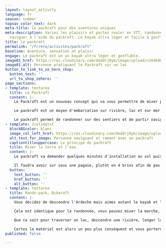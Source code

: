 ```yaml
---
layout: layout_activity
language: fr
season: summer
topnav_color_text: dark
meta-title: Le packraft pour des aventures uniques
meta-description: Variez les plaisirs et partez rouler en VTT, randonner à pied et
  naviguer à l'aide du packraft. Le kayak ultra léger et facile à gonfler.
title: Le packraft
permalink: "/fr/ete/activites/packraft"
baseline: Aventure, sensation et plaisir
engage: Le packraft est un un kayak ultra léger et gonflable.
image01_href: https://res.cloudinary.com/deddrj0yb/image/upload/v1646983748/website/summer/paxson-woelber-4RD_ixJIJUI-unsplash_1.jpg
image01_alt: Personne pratiquant le Packraft sur un lac
button_to_link_to_ze_hero_shop:
  button_text: ''
  url_to_shop_zehero: ''
page_sections:
- template: textarea
  title: Le Packraft
  content: |-
    Le Packraft est un nouveau concept qui va vous permettre de mixer plusieurs disciplines pour des micros aventures. Vous pourrez en une journée rouler en VTT, randonner à pied et pagayer en packraft. Une nouvelle discipline, une nouvelle activité qui permet d'en mixer plusieurs et de vivre des itinéraires uniques. Que ce soit en eau calme ou en eau vive, vous pourrez pratiquer le packraft.

    Le packraft est un moyen d'embarcation sur rivière, lac et sur mer qui ressemble au kayak. Il est très léger et peut peser de 2kg à 6kg pour les doubles. Il se transporte sur le dos très facilement par son poids et une fois devant l'eau se gonfle en environ 5mn. Il se dégonfle également très facilement et rapidement pour se ranger directement dans son sac ultra-compact. Vous pourrez alors le mettre dans votre sac de randonner sans même le sentir. Il est très facile d'utilisation et ne demande pas d'avoir une pratique accrue du kayak pour pouvoir le maîtriser. Par sa taille et son volume, il sera très facilement maniable et sera très stable.

    Le packraft permet de randonner sur des sentiers et de partir naviguer sur une rivière pour atterrir plus bas et continuer son périple. Vous pouvez également le faire en VTT, de quoi combiner des disciplines et mixer ses aventures.
- template: 2colimgtxt
  blockBGcolor: blanc
  image_col_left_href: https://res.cloudinary.com/deddrj0yb/image/upload/v1646983786/website/summer/patrick-hendry-deujpAw_I2E-unsplash.jpg
  alt_text_for_image: Personne naviguant et ramant avec un packraft
  captiontitleuppercase: Le principe du packraft
  title: Mixer la terre et l'eau
  content: |-
    Le packraft va demander quelques minutes d'installation au sol puis quelques minutes de gonflage. Le gonflage se fait avec un sac en toile par transfert d’air ce qui permet d'aller beaucoup plus vite. Vous pouvez ensuite mettre votre matériel dans le packraft dans des poches zippées ou dans des sacs étanches attaché à l'intérieur. Il est donc également possible d'y fixer sur le devant du packraft votre VTT ou des skis ou autre matériel. Bien sûr en fonction de la pratique et de son utilisation, vous trouverez différents packraft. Certains seront ultralight et donc pour faire de simple traversée. Ensuite on va retrouver des modèles d'eaux vives, des modèles d'expéditions et des modèles doubles.

    Il faudra avoir sur vous une pagaie, plutôt en 4 brins afin de pas être encombré. Il est fortement conseillé d'avoir un casque ainsi qu'un gilet de sauvetage. En fonction du packraft vous pouvez également avoir une jupe pour vous protéger de l'eau et ne pas être mouillé. En fonction de la météo et de la saison, il faudra également s'équiper avec des vêtements plus chaud, imperméables, des gants etc.
  button:
    text_button: ''
    href_button: ''
    alt_button: ''
- template: textarea
  title: Rando-pack, Bikeraft
  content: |-
    Vous décidez de descendre l'Ardeche mais aimez autant le kayak et le VTT ? Avec le packraft, vous pouvez alors mixer ces deux activités. Partez alors rouler sur les sentiers de VTT, rouler et longer la rivière. Vous pourrez ensuite partir, en transportant votre VTT sur le packraft, sur la rivière et la descendre quelques dizaines de kilomètres plus bas pour repartir en VTT ensuite.

    Cela est identique pour la randonnée, vous pouvez mixer la marche, la course avec la descente sur votre packraft. Vous pourrez traverser un lac et continuer ensuite votre trek ou descendre des rapides en rivières pour plus de sensation.

    Que ce soit pour traverser un lac, descendre une rivière, longer la côte et le littoral sur mer ou plonger dans des canyons, vous vivrez des expériences uniques avec le packraft.

    Certes le matériel est alors un peu plus conséquent et vous porterez quelques kilos en plus sur votre dos, mais l'aventure vous récompensera par les émotions vécues.
published: false

---
```

